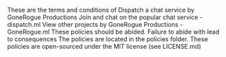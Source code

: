 These are the terms and conditions of Dispatch a chat service by GoneRogue Productions
Join and chat on the popular chat service - dispatch.ml
View other projects by GoneRogue Productions - GoneRogue.ml
These policies should be abided.
Failure to abide with lead to consequences 
The policies are located in the policies folder.
These policies are open-sourced under the MIT license (see LICENSE.md)
